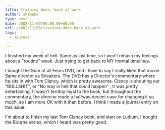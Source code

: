 ```yaml
---
title: Training done, back at work
author: shawndo
type: post
date: 2002-11-03T00:00:00+00:00
url: /2002/11/03/training-done-back-at-work
tags:
  - Journal

---
```

I finished my week of hell. Same as last time, so I won't rehash my feelings about a "routine" week. Just trying to get back to MY normal timelines.  
  
I bought the Sum of all Fears DVD, and I have to say I really liked that movie. Same director as Sneakers. The DVD has a Director's commentary where he sits in with Tom Clancy, which is pretty awesome. Clancy is shouting out "BULLSHIT", or "No way in hell that could happen" , It was pretty entertaining. It wasn't terribly loyal to the book, but throughout the commentary, the director made a halfway decent case for changing it so much, so I am more OK with it than before. I think i made a journal entry on this issue.  
  
I'm about to finish my last Tom Clancy book, and start on Ludlum. I bought the Bourne series, which I heard was pretty good.